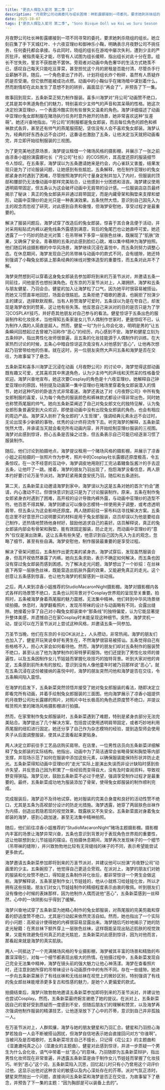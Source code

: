 ```yaml
---
title: "更衣人偶坠入爱河 第二季 13"
description: "月夜野公司动画委托与组长困境：神影露娜接到一项委托，要求她刺杀晓组的组长，她随即召集天城红叶、十六夜亚理纱和御神乐小鞠准备执行任务，强调月夜野公司无所不接。晓组组长在游戏中屡次失败，被少主批评没有才能，尽管有人劝说少主组长很在意。组长发誓在获胜前不会离开。旁观者羡慕动画中角色奢华的生活，对比自身每天只能吃豆芽菜的窘境，并担忧房租问题。一个角色拿出炸药，计划将组长炸成灰烬，但有人担心炸药受潮，不过它仍能点燃。动画中，小鞠似乎在赌场策划着什么，但随后剧情出现意外，表示“再会了”，并预告下集。喜多川海梦对兔女郎的热爱与Cosplay计划：五条新菜和喜多川海梦讨论《月夜野公司》动画，海梦觉得动画有趣可爱，尤其喜欢黑道角色，认为少主声音帅气且天然呆很受欢迎。海梦宣布她将Cosplay十六夜亚理纱，并分享她喜欢亚理纱的原因，特别是动画第一集中亚理纱在赌场穿兔女郎装潜入的情节。海梦表达了对《月夜野公司》兔女郎制服的喜爱，认为每位角色的颜色和裤袜款式都很棒，也称赞燕尾服帅气。海梦阐述兔女郎文化，认为它普遍受欢迎，即使是动画中未出现的角色也会有兔女郎周边，并向五条新菜阐述了兔女郎的“人生哲理”，强调经典不会过时。五条新菜的服装制作挑战与解决方案：五条新菜在海梦的启发下，突然理解并接受了她的观点，决定立刻观看完所有动画并开始绘制兔女郎服装的三面图。他向海梦展示了凉香小姐提供的月夜野公司社长露娜的照片，称赞其还原度高，并提议租赁照片中的赌场风格摄影棚进行拍摄。然而，五条新菜在家中制作兔女郎服装时遇到难题，尤其是紧身衣部分无法完美贴合。海梦建议可以尝试使用透明肩带固定，或利用燕尾服的纽扣进行固定，并分享了模特用夹子调整服装的经验。两人随后前往手工艺品店购买肩带，一位男性店员向五条新菜解释了兔女郎装的结构，指出动画中省略了骨架和胸垫等支撑，并示范如何在服装中添加这些元素以保持形状和防止走光。五条新菜得知动画中亚理纱的“走光”是演出失误而非设计缺陷时感到失望，并反思自己因经验积累而变得自大，未能查阅资料导致视野狭隘。海梦鼓励五条新菜不必过于绝望，享受制作过程最重要。最终，五条新菜成功添加骨架，服装制作完成。兔女郎Cosplay拍摄与万圣节派对邀请：海梦试穿完成的兔女郎服装，对燕尾服的合身和活动性赞不绝口，但提出高衩设计导致内裤会露出。海梦揭示她的防走光策略：在黑色丝袜下多穿一层肤色丝袜，既展现了肌肤感又避免了真正走光。两人抵达赌场风格的摄影棚，海梦对多个场景感到兴奋。五条新菜在拍摄时因海梦的魅力而无法集中精神，海梦则发现吊带袜的设计与动画有所不同。海梦向五条新菜展示有线和无线丝袜的区别，强调有线的兔女郎丝袜更具魅力。随后，海梦邀请五条新菜参加万圣节派对，并建议他也Cosplay，五条新菜婉拒。万圣节派对上的对话与心结暴露：在万圣节派对上，人潮拥挤，海梦的朋友健星和乃羽也加入。健星和乃羽表示如果只有海梦一人会被搭讪烦扰，海梦则反驳自己会直接回应“你谁啊”。五条新菜表示自己不擅长唱歌，只知道《花公主》主题曲和《湿漉漉纯真之心》（湿漉女主题曲）。健星询问五条新菜为何会化妆，并质疑一个男生会化妆是否“恶心”。乃羽为五条新菜辩护，解释男性化妆师很普遍，并透露五条新菜因制作女儿节娃娃而掌握化妆技巧。五条新菜回忆起小时候只有“小乃”说过他“恶心”，显示出他对这种评论的敏感和心结。健星突然问五条新菜和海梦是否在交往，为剧情留下悬念，并预告了下一集《因为胸部是可以装备上去的》。"
date: 2025-10-07
tags: ["更衣人偶坠入爱河 第二季", "Sono Bisque Doll wa Koi wo Suru Season 2", "202507"]
---
```


月夜野公司社长神影露娜接到一项不同寻常的委托，要求她刺杀晓组的组长。她立刻召集了手下天城红叶、十六夜亚理纱和御神乐小鞠，明确表示月夜野公司不挑任务，任何委托都会承接。与此同时，晓组的组长在游戏中屡次失利，遭到少主的严厉批评，被指责毫无才能，尽管有人试图为组长缓颊，指出组长对此十分在意。组长不甘失败，誓言不获胜绝不罢休。旁观者对动画中角色奢华的生活方式艳羡不已，感叹自己每天只能吃豆芽菜，甚至担忧这个月的房租是否能付清，尽管杀手行业薪酬不菲。随后，一个角色拿出了炸药，计划将组长炸个粉碎，虽然有人质疑炸药是否受潮，但它依然能被成功点燃。动画中的小鞠似乎在赌场暗中谋划着什么，然而剧情却在此处发生了意想不到的转折，画面显示“再会了”，并预告了下一集。

故事回到现实，五条新菜正努力制作服装。喜多川海梦对“月公司”动画赞不绝口，尤其是其中黑道角色们的魅力，特别喜欢少主帅气的声音和其呆萌的性格。她这次决定扮演亚理纱，一个表面冷酷实则有些冒失又温柔的角色。海梦详细描述了动画中亚理纱兔女郎制服在赌场执行任务时意外掀开的场景，她非常喜欢这种“反差萌”。她还兴奋地指出，“月公司”的制服都是兔女郎装，而且每位角色的颜色和裤袜款式各异，甚至还有帅气的燕尾服搭配，坚信没有人会不喜欢兔女郎装。海梦认为，经典的好东西永远不会过时，这番话也激励了五条，让他决定当天就把动画看完，并立即开始绘制服装的三视图。

为了更完美地还原场景，海梦提议租借一个赌场风格的摄影棚，并展示了一张之前由凉香小姐扮演露娜社长（“月公司”社长）的COS照片，其高度还原的服装细节令人惊叹。在五条家，海梦误以为五条邀请她来是约会，内心雀跃又害羞，结果发现只是为了讨论服装问题，让她感到有些尴尬。五条解释，他在制作亚理纱的兔女郎紧身衣时遇到了困难，尽管按照海梦的尺寸量身定制并加入了内衬，但服装的顶部和腰部仍无法像动画中那样完美贴合，让他感到十分困惑和沮丧。海梦建议使用透明肩带固定，但五条认为这会破坏动画中无肩带的设计感。一位服装店店员最终揭示了秘诀：真正的兔女郎装并非通过肩带固定，而是内藏骨架和胸垫来支撑和塑形，动画中亚理纱的走光只是一种表演效果。五条恍然大悟，意识到自己因先入为主的观念而忽视了研究，对此感到自责和傲慢，但海梦安慰他，享受过程才是最重要的。

解决了服装问题后，海梦试穿了改造后的兔女郎装，惊喜于其合身且便于活动，并对采用粘贴式内裤以避免线条外露感到满意，背后的兔尾巴也让她直呼可爱。她还透露了一个巧妙的防走光对策：在吊带袜下多穿一层肤色丝袜，既展现了“肌肤”效果，又确保了安全。青春期的五条对此感到脸红心跳，难以集中精神为海梦拍照。他们随后转战摄影棚的中华风场景，海梦继续沉浸在喜悦中，而五条则努力调整心态。在休息期间，海梦发现自己的吊带袜与动画中的款式不同，会有缝隙，她还特别强调了小鞠兔女郎装上那条经典的袜线对整体造型的重要性，而五条对此并不了解。

海梦突然想到可以穿着这身兔女郎装去参加即将到来的万圣节派对，并邀请五条一同前往，问他是否也想扮演角色。在东京的万圣节派对上，人潮拥挤，海梦和五条与朋友健星、乃羽会合。健星的加入让海梦松了口气，因为她平时很容易被搭讪，而她又习惯直率地回怼，场面会很尴尬。五条拒绝了唱歌的邀请，也婉拒了扮演少主的建议，选择默默观察。当有人称赞海梦可爱时，五条误以为是在夸自己，却发现是海梦收到的赞美，这让他有些失落。他反思自己来派对的目的是否只是为了学习COSPLAY技巧，并好奇其他朋友对自己参与的看法。健星惊讶于五条出色的服装制作和化妆技术，当他得知五条家是女儿节人偶制作世家时，更是惊叹不已，认为制作人偶的人简直是超人。然而，健星一句“为什么你会化妆，明明是男的”让五条瞬间回想起过去曾被乃羽称作“恶心”的经历，内心感到不安。海梦和健星立刻为五条辩护，指出男性化妆师很普遍，且五条的化妆技能源于人偶制作的训练。在大家热烈讨论的时候，五条心中暗自惊讶这次竟没有人对他感到“恶心”，让他再次想起乃羽曾带给他的伤害。就在这时，另一位朋友突然大声问五条和海梦是否在交往，为故事留下了悬念。

五条新菜和喜多川海梦正沉浸在动画《月夜野公司》的讨论中，海梦觉得这部动画既有趣又可爱，尤其喜欢其中黑道角色，认为少主帅气的声线和天然呆的性格备受欢迎。海梦兴奋地宣布，她这次要Cosplay的角色是十六夜亚理纱。她解释自己钟爱亚理纱的原因，特别提及动画第一集中亚理纱在赌场里穿着兔女郎装潜入的情节，她对这种巧妙的卧底方式非常着迷。海梦还表达了对《月夜野公司》中所有兔女郎制服的喜爱，认为每个角色的服装颜色和裤袜款式都设计得非常出色，同时她也称赞燕尾服的帅气。她向五条新菜阐述了自己对兔女郎文化的独特见解，认为兔女郎形象普遍受到大众欢迎，即使是动画中没有出现兔女郎装的角色，也会有相应的周边产品。海梦深入剖析了兔女郎的“人生哲理”，强调经典元素永远不会过时，无论出现多少新颖的事物，优秀的设计终将流传下去。听完海梦的解释，五条新菜恍然大悟，并承诺当天就会看完所有动画内容，并开始绘制亚理纱服装的三视图。海梦对此感到惊讶，担心五条是否操之过急，但五条表示自己可能已经逐渐习惯了服装制作。

随后，他们讨论到拍摄地点，海梦提议租用一个赌场风格的摄影棚，并展示了凉香小姐之前拍摄的一张照片作为参考，照片中的Cosplay社长露娜还原度极高，令五条惊叹。在一次不经意的互动中，海梦调皮地用刚打工完沾着鳗鱼饭酱汁的手去逗五条，让他吓了一跳。接着，海梦的朋友乃羽出现了，抱怨海梦没看信息，两人原本约好要讨论万圣节派对。海梦赶紧用美食安抚乃羽，随后和五条道别。

第二天，五条新菜主动邀请海梦到家中。海梦误以为这是五条对她的首次“约会”邀请，内心激动不已，但很快意识到这只是为了讨论服装制作。原来，五条在制作兔女郎紧身衣时遇到了困难，高开衩的设计导致内裤外露，与动画中亚理纱的造型不符。他百思不得其解，海梦则建议可以像杂志模特一样使用夹子调整，或考虑透明肩带，但五条认为这会影响还原度。两人随即前往一家布料店寻找解决方案。五条在店里不好意思开口说明要买的材料是用于兔女郎服装，店员却误以为他是要给自己制作，还热情地赞扬他身材好，鼓励他追求自己的喜好。店员解释说，真正的兔女郎装内部会有骨架和胸垫，能有效固定服装，防止走光，而动画中亚理纱的“意外”仅仅是演出效果。这让五条有些失望，他意识到自己因为先入为主的观念，忽略了细节，甚至有些自满。海梦安慰他，制作服装最重要的是享受过程。

解决了骨架问题后，五条制作出更完美的紧身衣。海梦试穿后，发现虽然服装合身，但高开衩依然暴露了内裤。她向五条求助，表示不确定如何解决，而五条也因没有穿过兔女郎装而感到困惑。为了解决走光问题，海梦想出了一个妙招：在丝袜底下再穿一层肤色丝袜，既能营造出肌肤外露的效果，又能避免真正的走光。这个创意让五条感到惊喜，也让他为海梦的机智感到一丝动摇。

之后，两人来到凉香小姐推荐的StudioMacaronNight摄影棚。海梦对摄影棚内各式各样的场景赞不绝口，五条也认同背景对于Cosplay世界观的呈现至关重要。拍照时，五条被海梦身着燕尾服的魅力震撼，无法集中精神。他们转到中华风场景继续拍摄。休息时，海梦翻看照片，发现吊带袜的设计与动画略有不同，会露出缝隙。她接着分享了自己对小鞠兔女郎装束中“那条线”的独特偏爱，认为它能显著提升整体美感，并遗憾自己在家Cosplay时未能呈现这种细节。突然，海梦灵机一动，提议可以在万圣节派对上尝试这种风格，并邀请五条一同参加。

万圣节当晚，他们在东京的卡拉OK派对上，人头攒动，非常热闹。海梦的朋友们也加入了，健星开玩笑说幸好有男生在，不然海梦很容易被搭讪。五条觉得自己有些格格不入，担心大家会如何看待他。然而，海梦的朋友们却对五条制作的服装赞不绝口，甚至认出了他为海梦制作的哥特萝莉服饰。他们还提到了男性化妆师的普遍性，以及五条因制作女儿节娃娃而掌握化妆技巧的独特背景。听到大家对他的肯定，五条感到前所未有的放松，意识到没有人像他童年时被乃羽那样说“恶心”。就在五条沉浸在这份被接纳的喜悦中时，海梦的朋友突然问他和海梦是否在交往，令五条瞬间陷入震惊。

在海梦的启发下，五条新菜突然领悟并接受了她对兔女郎服装的看法，随即决定立即看完所有动画，并着手绘制兔女郎服装的三面图。他向海梦展示了凉香小姐提供的月夜野公司社长露娜的照片，对照片中社长极高的角色还原度赞不绝口，并提议租赁照片里的赌场风格摄影棚进行拍摄。

然而，在家里制作兔女郎服装时，五条新菜遇到了难题，特别是紧身衣部分无法完美贴合。海梦提出了几个解决方案，包括尝试使用透明肩带固定，或者巧妙地利用燕尾服的纽扣进行固定。她还分享了自己作为杂志模特的经验，提到造型师会使用夹子从后面调整服装，使其从正面看起来更贴身。

两人决定立即前往手工艺品店购买肩带。在店里，一位男性店员向五条新菜详细解释了兔女郎装的实际结构。他指出，动画中为了简洁通常会省略骨架和胸垫等内部支撑，并现场示范了如何在服装中添加这些元素，以确保服装能保持形状并防止走光。五条新菜得知动画中亚理纱的“走光”实际上是演出失误而非设计缺陷时感到些许失望，并反思自己因为积累了一些经验而变得自大，没有及时查阅资料，导致视野变得狭隘。海梦见状，鼓励五条新菜不必过于绝望，强调享受制作过程才是最重要的。最终，五条新菜成功地为服装添加了骨架，使得兔女郎服装的制作顺利完成。

完成服装后，海梦迫不及待地试穿。她对服装的完美合身度和良好的活动性赞不绝口，尤其是五条为高衩部分设计的防走光措施。海梦透露，她穿了两层肤色丝袜作为内搭，创造出若隐若现的视觉效果，既露肤又不失安全。五条新菜面对身着兔女郎装的海梦，感到心跳加速，甚至无法集中精神拍照。

随后，他们前往凉香小姐推荐的“StudioMacaronNight”赌场主题摄影棚。摄影棚内丰富的场景让海梦异常兴奋，五条也意识到背景对于表现角色世界观的重要性，这让他联想到女儿节娃娃的摆设。在拍摄休息期间，海梦再次发现袜子的一个细节（吊带袜的缝隙），并兴致勃勃地比较有无背缝线的袜子的不同，表示希望能尝试更多款式。

海梦邀请五条新菜参加即将到来的万圣节派对，并建议他可以扮演“月夜野公司”动画里的少主。五条婉拒了，他觉得自己更适合旁观。在派对上，海梦的朋友们对她的服装和化妆赞不绝口，得知是五条制作并化妆后，都非常惊讶一个男生会做这些。海梦解释说，五条家是制作女儿节娃娃的，他从小就练习给娃娃化妆，所以才拥有这些技能。朋友们对女儿节娃娃制作的精细程度表示由衷的敬佩。听到朋友们没有像他小时候的表妹那样，因为他制作人偶而说他“恶心”，五条新菜感到一丝释然，心中的一块阴影似乎得到了缓解。

海梦兴奋地试穿了五条新菜为她精心制作的兔女郎服装，对燕尾服的完美剪裁和穿着的舒适度赞不绝口，尤其是行动起来依然灵活自如。然而，她也指出了一个实际的小问题：高衩设计使得她的内裤很容易显露出来。海梦随后巧妙地揭示了她的防走光秘籍：在黑丝袜下额外穿上一层肤色丝袜，这样既能呈现出贴近肌肤的视觉效果，又能有效避免任何真正的走光尴尬，五条新菜对此感到惊讶，因为对他而言，那看起来就是海梦的真实肌肤。

两人一同抵达了一个充满赌场风格的专业摄影棚，海梦被其丰富的场景和精致的布置深深吸引，对每一个细节都表现出极大的热情。在拍摄过程中，五条新菜发现自己完全无法集中精神，海梦在镜头前的强大魅力让他心神荡漾。海梦在查看照片时，还注意到她所穿的吊带袜设计与动画原作中的有所不同，存在一些缝隙。她进一步向五条新菜展示了有线丝袜和无线丝袜在视觉上的微妙区别，特别强调了有线的兔女郎丝袜能增添更多复古和性感的魅力，是她个人更偏爱的款式。

拍摄结束后，海梦兴致勃勃地邀请五条新菜参加即将到来的万圣节派对，并建议他也尝试Cosplay。然而，五条新菜最终婉言谢绝了她的提议。在派对上，五条新菜因自己的爱好受到质疑而一度感到不安，但随后朋友们的理解和赞赏，以及海梦再次强调他制作服装的精湛技艺，让他逐渐放下了心中的芥蒂，意识到自己并非孤独一人。

在万圣节派对上，人群熙攘，海梦与她的朋友健星和乃羽汇合。健星和乃羽担心海梦若独自一人会不断被搭讪困扰，但海梦自信地表示她会直接回问对方“你谁啊”。当被问及是否唱歌时，五条新菜坦言自己不擅长，只记得《花公主》的主题曲和《湿漉漉纯真之心》（湿漉女的主题曲）。健星对此感到惊讶，并进一步质疑一个男生为什么会化妆，语气中带着一丝“恶心”的意味。乃羽随即为五条新菜辩护，指出男性化妆师现在非常普遍，并透露五条新菜是由于制作女儿节娃娃而掌握了化妆技巧。听到“恶心”这个词，五条新菜陷入沉思，回忆起儿时只有小乃曾用这个词评价过他，这显示出他对这种言论的敏感以及内心深处存在的芥蒂。派对气氛正浓时，健星突然抛出一个问题，直接询问五条新菜和海梦是否正在交往，为故事留下了悬念，并预告了下一集的主题：“因为胸部是可以装备上去的”。